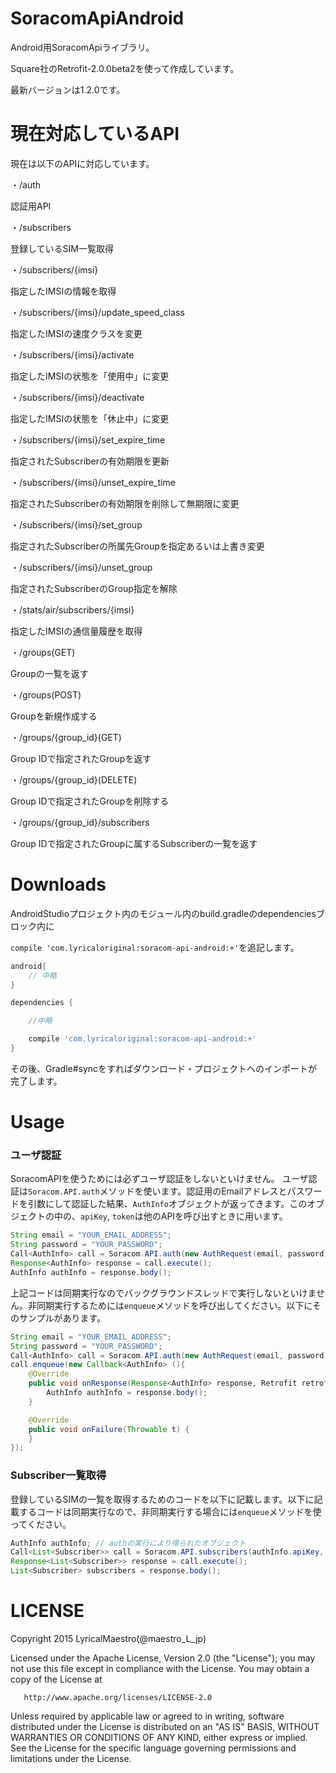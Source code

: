 # SoracomApiAndroid
Android用SoracomApiライブラリ。

Square社のRetrofit-2.0.0beta2を使って作成しています。

最新バージョンは1.2.0です。

# 現在対応しているAPI
現在は以下のAPIに対応しています。

・/auth

認証用API

・/subscribers

登録しているSIM一覧取得

・/subscribers/{imsi}

指定したIMSIの情報を取得

・/subscribers/{imsi}/update_speed_class

指定したIMSIの速度クラスを変更

・/subscribers/{imsi}/activate

指定したIMSIの状態を「使用中」に変更

・/subscribers/{imsi}/deactivate

指定したIMSIの状態を「休止中」に変更

・/subscribers/{imsi}/set_expire_time

指定されたSubscriberの有効期限を更新

・/subscribers/{imsi}/unset_expire_time

指定されたSubscriberの有効期限を削除して無期限に変更

・/subscribers/{imsi}/set_group

指定されたSubscriberの所属先Groupを指定あるいは上書き変更

・/subscribers/{imsi}/unset_group

指定されたSubscriberのGroup指定を解除

・/stats/air/subscribers/{imsi}

指定したIMSIの通信量履歴を取得

・/groups(GET)

Groupの一覧を返す

・/groups(POST)

Groupを新規作成する

・/groups/{group_id}(GET)

Group IDで指定されたGroupを返す

・/groups/{group_id}(DELETE)

Group IDで指定されたGroupを削除する

・/groups/{group_id}/subscribers

Group IDで指定されたGroupに属するSubscriberの一覧を返す

# Downloads

AndroidStudioプロジェクト内のモジュール内のbuild.gradleのdependenciesブロック内に

`compile 'com.lyricaloriginal:soracom-api-android:+'`を追記します。

```groovy
android{
    // 中略
}

dependencies {

    //中略

    compile 'com.lyricaloriginal:soracom-api-android:+'
}
```

その後、Gradle#syncをすればダウンロード・プロジェクトへのインポートが完了します。

# Usage

### ユーザ認証

SoracomAPIを使うためには必ずユーザ認証をしないといけません。
ユーザ認証は`Soracom.API.auth`メソッドを使います。認証用のEmailアドレスとパスワードを引数にして認証した結果、`AuthInfo`オブジェクトが返ってきます。このオブジェクトの中の、`apiKey`, `token`は他のAPIを呼び出すときに用います。

```java
String email = "YOUR_EMAIL_ADDRESS";
String password = "YOUR_PASSWORD";
Call<AuthInfo> call = Soracom.API.auth(new AuthRequest(email, password));
Response<AuthInfo> response = call.execute();
AuthInfo authInfo = response.body();
```

上記コードは同期実行なのでバックグラウンドスレッドで実行しないといけません。非同期実行するためには`enqueue`メソッドを呼び出してください。以下にそのサンプルがあります。

```java
String email = "YOUR_EMAIL_ADDRESS";
String password = "YOUR_PASSWORD";
Call<AuthInfo> call = Soracom.API.auth(new AuthRequest(email, password));
call.enqueue(new Callback<AuthInfo> (){
    @Override
    public void onResponse(Response<AuthInfo> response, Retrofit retrofit) {
        AuthInfo authInfo = response.body();
    }

    @Override
    public void onFailure(Throwable t) {
    }
});
```

### Subscriber一覧取得

登録しているSIMの一覧を取得するためのコードを以下に記載します。以下に記載するコードは同期実行なので、非同期実行する場合には`enqueue`メソッドを使ってください。

```java
AuthInfo authInfo; // authの実行により得られたオブジェクト
Call<List<Subscriber>> call = Soracom.API.subscribers(authInfo.apiKey, authInfo.token);
Response<List<Subscriber>> response = call.execute();
List<Subscriber> subscribers = response.body();
```

# LICENSE

 Copyright 2015 LyricalMaestro(@maestro_L_jp)

   Licensed under the Apache License, Version 2.0 (the "License");
   you may not use this file except in compliance with the License.
   You may obtain a copy of the License at

       http://www.apache.org/licenses/LICENSE-2.0

   Unless required by applicable law or agreed to in writing, software
   distributed under the License is distributed on an "AS IS" BASIS,
   WITHOUT WARRANTIES OR CONDITIONS OF ANY KIND, either express or implied.
   See the License for the specific language governing permissions and
   limitations under the License.
